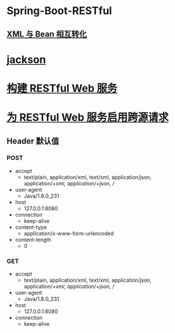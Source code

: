 # Spring-Boot-RESTful

## [XML 与 Bean 相互转化](/src/test/java/cn/com/xuxiaowei/entity/UserInfoTests.java)

# [jackson](https://github.com/FasterXML/jackson)

# [构建 RESTful Web 服务](https://spring.io/guides/gs/rest-service/)

# [为 RESTful Web 服务启用跨源请求](https://spring.io/guides/gs/rest-service-cors/)

## Header 默认值

### POST

- accept
    - text/plain, application/xml, text/xml, application/json, application/*+xml, application/*+json, */*
- user-agent
    - Java/1.8.0_231
- host
    - 127.0.0.1:8080
- connection
    - keep-alive
- content-type
    - application/x-www-form-urlencoded
- content-length
    - 0

### GET

- accept
    - text/plain, application/xml, text/xml, application/json, application/*+xml, application/*+json, */*
- user-agent
    - Java/1.8.0_231
- host
    - 127.0.0.1:8080
- connection
    - keep-alive